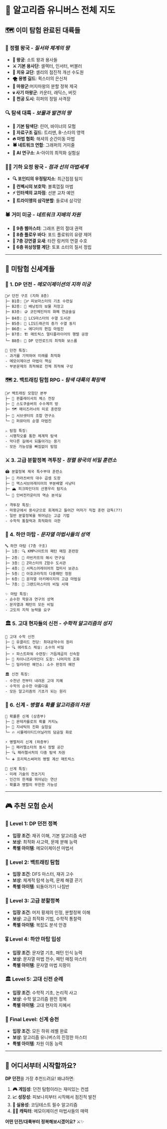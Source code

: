 # 🌌 알고리즘 유니버스 전체 지도

## 🗺️ **이미 탐험 완료된 대륙들**

### 👑 **정렬 왕국** - *질서와 체계의 땅*
- **🏰 왕궁**: 소트 왕과 용사들 
- **⚔️ 기본 용사단**: 셀렉터, 인서터, 버블러 
- **🌈 치유 교단**: 셸리의 점진적 개선 수도원
- **🌪️ 용병 길드**: 퀵스터의 은신처
- **🏰 마왕군**:머지마왕의 분할 정복 제국
- **💀 사기 마왕군**: 카운터, 래딕스, 버킷
- **🏹 천공 도시**: 히퍼의 정밀 사격장

### 🔍 **탐색 대륙** - *보물과 발견의 땅*
- **🚶 기본 탐색단**: 린어, 바이너의 모험
- **🌳 자료구조 길드**: 트리맨, B-스타의 영역
- **🔥 마법 협회**: 해셔의 순간이동 마법
- **🕷️ 네트워크 연합**: 그래퍼의 거미줄
- **🧠 AI 연구소**: A-아이의 최적화 실험실

### 🧚‍♀️ **기하 요정 왕국** - *점과 선의 마법세계*
- **🔍 포인티의 우정탐지소**: 최근접점 탐지
- **🌊 컨벡시의 보호막**: 볼록껍질 마법
- **⚡ 인터섹의 교차점**: 선분 교차 예언
- **📐 트라이앵의 삼각분할**: 들로네 삼각망

### 🕷️ **거미 미궁** - *네트워크 지배의 차원*
- **👑 9층 웹마스터**: 그래프 퀸의 절대 권력
- **🌊 8층 플로우 바다**: 포드 플로워의 유량 제어
- **🔗 7층 강연결 요새**: 타잔 링커의 연결 수호
- **📐 6층 위상정렬 계단**: 토포 소터의 질서 정립

---

## 🚀 **미탐험 신세계들**

### 🏰 **1. DP 던전** - *메모이제이션의 지하 미궁*
```
🧙‍♂️ 던전 구조 (지하 8층)
├─ B1층: 🧙‍♂️ 피보마스터의 기초 수련실
├─ B2층: 🎒 배낭킹의 보물 저장고
├─ B3층: 🪙 코인체인저의 화폐 연금술실
├─ B4층: 📏 LCS마스터의 수열 도서관
├─ B5층: 🧬 LIS드래곤의 증가 수열 둥지
├─ B6층: ✏️ 에디터의 편집 마법진
├─ B7층: 🏗️ 매트릭스 멀티플라이어의 행렬 공장
└─ B8층: 👑 DP 던전로드의 최적화 보스룸

💎 던전 특징:
- 과거를 기억하여 미래를 최적화
- 메모이제이션 마법이 핵심
- 부분문제의 최적해로 전체 최적해 구성
```

### 🗺️ **2. 백트래킹 탐험 RPG** - *탐색 대륙의 확장팩*
```
🏃‍♂️ 백트래킹 모험단 본부
├─ 👸 퀸플레이서의 체스 전장
├─ 🧩 스도쿠솔버의 수수께끼 방
├─ 🗺️ 메이즈러너의 미로 훈련장  
├─ 🎯 서브셋터의 조합 연구소
└─ 🔢 퍼뮤터의 순열 마법진

⚔️ 탐험 특징:
- 시행착오를 통한 체계적 탐색
- 막다른 길에서 되돌아가는 용기
- 모든 가능성을 빠짐없이 탐험
```

### ⚔️ **3. 고급 분할정복 격투장** - *정렬 왕국의 비밀 훈련소*
```
🏟️ 분할정복 제국 특수부대 훈련소
├─ 🔢 카라츠바의 대수 곱셈 도장
├─ 🌊 맥스서브어레이어의 부분배열 사냥터
├─ 🏔️ 피크파인더의 산봉우리 탐지소
└─ 🔄 인버전카운터의 역순 분석실

⚡ 격투장 특징:
- 마왕군에서 용사군으로 회계하고 들어간 머저가 직접 훈련 감독(??)
- 일반 분할정복을 뛰어넘는 고급 기법
- 수학적 통찰력과 최적화의 극한
```

### 🗼 **4. 하얀 마탑** - *문자열 마법사들의 성역*
```
🔤 하얀 마탑 (7층 구조)
├─ 1층: 🔍 KMP나이트의 패턴 매칭 훈련장
├─ 2층: 🔄 라빈카프의 해시 연구실
├─ 3층: 🧬 Z마스터의 Z함수 도서관
├─ 4층: 📜 서픽스어레이어의 접미사 보관소
├─ 5층: 🌿 아호코라직의 다중패턴 정원
├─ 6층: 🔮 문자열 아키메이지의 고급 마법실
└─ 7층: 🌟 그랜드마스터의 비밀 서재

✨ 마탑 특징:
- 순수한 학문과 연구의 성역
- 문자열과 패턴의 모든 비밀
- 고도의 지적 능력을 요구
```

### 🏛️ **5. 고대 현자들의 신전** - *수학적 알고리즘의 성지*
```
🔢 고대 수학 신전
├─ 🔗 유클리드 전당: 최대공약수의 원리
├─ 🔍 에라토스 체실: 소수의 비밀
├─ ⚡ 파스트파워 수련장: 거듭제곱의 신속함
├─ 🏮 차이니즈리마인더 도장: 나머지의 조화
└─ 🎲 밀러라빈 예언소: 소수 판정의 예언

🏛️ 신전 특징:
- 수천년 전부터 내려온 고대 지혜
- 수학의 순수한 아름다움
- 모든 알고리즘의 기초가 되는 원리
```

### 🌌 **6. 신계** - *병렬 & 확률 알고리즘의 차원*
```
🔮 확률론 신계 (상층부)
├─ 🎰 몬테카를로의 확률 카지노
├─ 🧬 지네틱의 진화 실험실
└─ 🔥 시뮬레이티드어닐러의 담금질 화로

⚡ 병렬처리 신계 (하층부)  
├─ 🔀 패러렐소터의 동시 정렬 공간
├─ 🔍 패러렐서처의 다중 탐색 차원
└─ ➕ 프리픽스써머의 병렬 계산 매트릭스

🌟 신계 특징:
- 미래 기술의 전초기지
- 인간의 한계를 뛰어넘는 연산
- 확률과 병렬의 무한한 가능성
```

---

## 🎮 **추천 모험 순서**

### 🥇 **Level 1: DP 던전 정복**
- **입장 조건**: 재귀 이해, 기본 알고리즘 숙련
- **보상**: 최적화 사고력, 문제 분해 능력
- **특별 아이템**: 메모이제이션 마법서

### 🥈 **Level 2: 백트래킹 탐험**  
- **입장 조건**: DFS 마스터, 재귀 고수
- **보상**: 체계적 탐색 능력, 문제 해결 끈기
- **특별 아이템**: 되돌아가기 나침반

### 🥉 **Level 3: 고급 분할정복**
- **입장 조건**: 머저 황제의 인정, 분할정복 이해
- **보상**: 고급 최적화 기법, 수학적 통찰력
- **특별 아이템**: 복잡도 분석 안경

### 🎖️ **Level 4: 하얀 마탑 입성**
- **입장 조건**: 문자열 기초, 패턴 인식 능력
- **보상**: 문자열 마법 전수, 패턴 매칭 마스터
- **특별 아이템**: 문자열 마법 지팡이

### 🏛️ **Level 5: 고대 신전 순례**
- **입장 조건**: 수학적 기초, 논리적 사고
- **보상**: 수학 알고리즘 완전 정복
- **특별 아이템**: 고대 현자의 지혜서

### 🌌 **Final Level: 신계 승천**
- **입장 조건**: 모든 하위 레벨 완료
- **보상**: 알고리즘 유니버스의 진정한 마스터
- **특별 아이템**: 차원 이동 능력

---

## 🎯 **어디서부터 시작할까요?**

**DP 던전**을 가장 추천드려요! 왜냐하면:

1. **🎮 게임성**: 던전 탐험이라는 재미있는 컨셉
2. **📈 성장성**: 피보나치부터 시작해서 점진적 발전
3. **💼 실용성**: 코딩테스트 필수 알고리즘
4. **🧙‍♂️ 캐릭터**: 메모이제이션 마법사들의 매력

**어떤 던전/대륙부터 정복해보시겠어요?** ⚔️✨